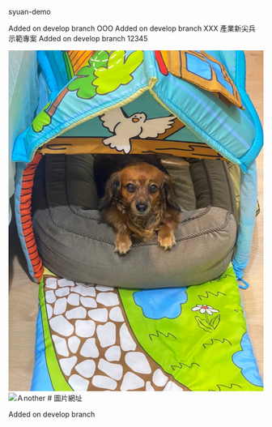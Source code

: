syuan-demo

Added on develop branch OOO
Added on develop branch XXX
產業新尖兵 示範專案
Added on develop branch 12345


![Dog](./popo.jpg)
![Ａnother]() # 圖片網址

Added on develop branch
